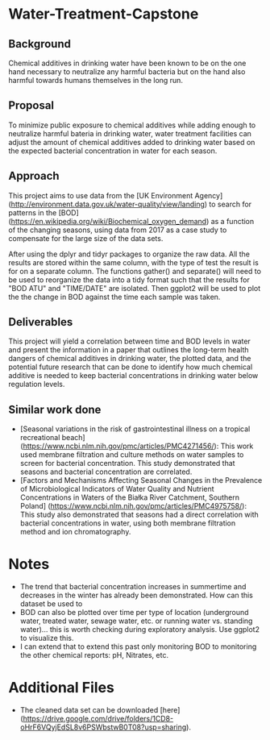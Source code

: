 # Water-Treatment-Capstone

## Background

Chemical additives in drinking water have been known to be on the one hand necessary to neutralize any harmful bacteria but on the hand also harmful towards humans themselves in the long run. 

## Proposal

To minimize public exposure to chemical additives while adding enough to neutralize harmful bateria in drinking water, water treatment facilities can adjust the amount of chemical additives added to drinking water based on the expected bacterial concentration in water for each season. 

## Approach

This project aims to use data from the [UK Environment Agency] (http://environment.data.gov.uk/water-quality/view/landing) to search for patterns in the [BOD] (https://en.wikipedia.org/wiki/Biochemical_oxygen_demand) as a function of the changing seasons, using data from 2017 as a case study to compensate for the large size of the data sets.

After using the dplyr and tidyr packages to organize the raw data. All the results are stored within the same column, with the type of test the result is for on a separate column. The functions gather() and separate() will need to be used to reorganize the data into a tidy format such that the results for "BOD ATU" and "TIME/DATE" are isolated. Then ggplot2 will be used to plot the the change in BOD against the time each sample was taken. 

## Deliverables

This project will yield a correlation between time and BOD levels in water and present the information in a paper that outlines the long-term health dangers of chemical additives in drinking water, the plotted data, and the potential future research that can be done to identify how much chemical additive is needed to keep bacterial concentrations in drinking water below regulation levels.

## Similar work done

- [Seasonal variations in the risk of gastrointestinal illness on a tropical recreational beach] (https://www.ncbi.nlm.nih.gov/pmc/articles/PMC4271456/): This work used membrane filtration and culture methods on water samples to screen for bacterial concentration. This study demonstrated that seasons and bacterial concentration are correlated.
- [Factors and Mechanisms Affecting Seasonal Changes in the Prevalence of Microbiological Indicators of Water Quality and Nutrient Concentrations in Waters of the Białka River Catchment, Southern Poland] (https://www.ncbi.nlm.nih.gov/pmc/articles/PMC4975758/): This study also demonstrated that seasons had a direct correlation with bacterial concentrations in water, using both membrane filtration method and ion chromatography.

# Notes

- The trend that bacterial concentration increases in summertime and decreases in the winter has already been demonstrated. How can this dataset be used to 
- BOD can also be plotted over time per type of location (underground water, treated water, sewage water, etc. or running water vs. standing water)... this is worth checking during exploratory analysis. Use ggplot2 to visualize this.
- I can extend that to extend this past only monitoring BOD to monitoring the other chemical reports: pH, Nitrates, etc.

# Additional Files

- The cleaned data set can be downloaded [here] (https://drive.google.com/drive/folders/1CD8-oHrF6VQyjEdSL8v6PSWbstwB0T08?usp=sharing).
